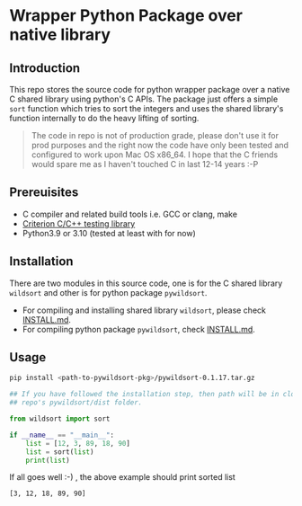 # Wrapper Python Package over native library

## Introduction
This repo stores the source code for python wrapper package over a native C
shared library using python's C APIs. The package just offers a simple `sort`
function which tries to sort the integers and uses the shared library's 
function internally to do the heavy lifting of sorting.

>The code in repo is not of production grade, please don't use it for prod
purposes and the right now the code have only been tested and configured to
work upon Mac OS x86_64. I hope that the C friends would spare me as I haven't 
touched C in last 12-14 years :-P

## Prereuisites
* C compiler and related build tools i.e. GCC or clang, make
* [Criterion C/C++ testing library](https://github.com/Snaipe/Criterion)
* Python3.9 or 3.10 (tested at least with for now)

## Installation
There are two modules in this source code, one is for the C shared library
`wildsort` and other is for python package `pywildsort`.

* For compiling and installing shared library `wildsort`, please check 
[INSTALL.md](wildsort/INSTALL.md).
* For compiling python package `pywildsort`, check [INSTALL.md](pywildsort/INSTALL.md).

## Usage
```sh
pip install <path-to-pywildsort-pkg>/pywildsort-0.1.17.tar.gz

## If you have followed the installation step, then path will be in cloned
## repo's pywildsort/dist folder.
```
```python
from wildsort import sort

if __name__ == "__main__":
    list = [12, 3, 89, 18, 90]
    list = sort(list)
    print(list)
```
If all goes well :-) , the above example should print sorted list
```
[3, 12, 18, 89, 90]
```
